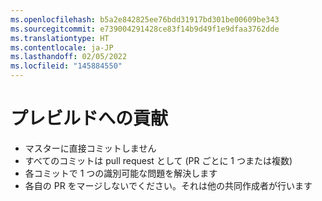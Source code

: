 ```yaml
---
ms.openlocfilehash: b5a2e842825ee76bdd31917bd301be00609be343
ms.sourcegitcommit: e739004291428ce83f14b9d49f1e9dfaa3762dde
ms.translationtype: HT
ms.contentlocale: ja-JP
ms.lasthandoff: 02/05/2022
ms.locfileid: "145884550"
---
```

# <a name="contributing-to-prebuild"></a>プレビルドへの貢献

- マスターに直接コミットしません
- すべてのコミットは pull request として (PR ごとに 1 つまたは複数)
- 各コミットで 1 つの識別可能な問題を解決します
- 各自の PR をマージしないでください。それは他の共同作成者が行います
